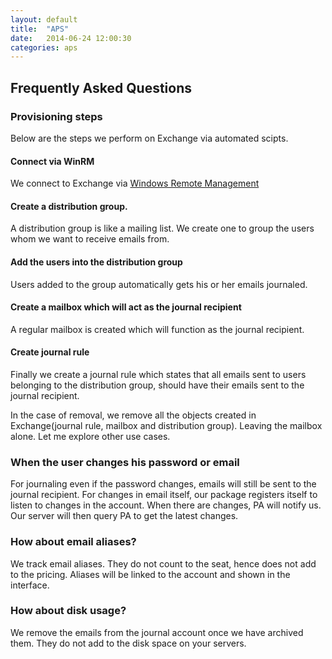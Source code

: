 ```yaml
---
layout: default
title:  "APS"
date:   2014-06-24 12:00:30
categories: aps
---
```


## Frequently Asked Questions

### Provisioning steps

Below are the steps we perform on Exchange via automated scipts.

#### Connect via WinRM

We connect to Exchange via [Windows Remote Management](http://msdn.microsoft.com/en-us/library/aa384426)

#### Create a distribution group.
A distribution group is like a mailing list. We create one to group the users whom we want to receive emails from.

#### Add the users into the distribution group
Users added to the group automatically gets his or her emails journaled.

#### Create a mailbox which will act as the journal recipient
A regular mailbox is created which will function as the journal recipient.

#### Create journal rule
Finally we create a journal rule which states that all emails sent to users belonging to the distribution group, should have their emails sent to the journal recipient.

In the case of removal, we remove all the objects created in Exchange(journal rule, mailbox and distribution group). Leaving the mailbox alone. Let me explore other use cases.

### When the user changes his password or email

For journaling even if the password changes, emails will still be sent to the journal recipient. For changes in email itself, our package registers itself to listen to changes in the account. When there are changes, PA will notify us. Our server will then query PA to get the latest changes.

### How about email aliases?

We track email aliases. They do not count to the seat, hence does not add to the pricing. Aliases will be linked to the account and shown in the interface.

### How about disk usage?

We remove the emails from the journal account once we have archived them. They do not add to the disk space on your servers.
